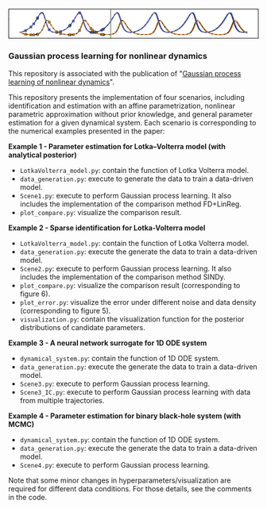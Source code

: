  ![](https://github.com/DongweiYe/Gaussian-Process-Learning/blob/main/github_figure.png)
### Gaussian process learning for nonlinear dynamics
This repository is associated with the publication of "[Gaussian process learning of nonlinear dynamics]([https://www.sciencedirect.com/science/article/pii/S1007570424003691])". 

This repository presents the implementation of four scenarios, including identification and estimation with an affine parametrization, nonlinear parametric approximation without prior knowledge, and general parameter estimation for a given dynamical system. Each scenario is corresponding to the numerical examples presented in the paper: 

**Example 1 - Parameter estimation for Lotka–Volterra model (with analytical posterior)**
- `LotkaVolterra_model.py`: contain the function of Lotka Volterra model.
- `data_generation.py`: execute to generate the data to train a data-driven model.
- `Scene1.py`: execute to perform Gaussian process learning. It also includes the implementation of the comparison method FD+LinReg.
- `plot_compare.py`: visualize the comparison result.
      
**Example 2 - Sparse identification for Lotka-Volterra model** 
- `LotkaVolterra_model.py`: contain the function of Lotka Volterra model.
- `data_generation.py`: execute the generate the data to train a data-driven model.
- `Scene2.py`: execute to perform Gaussian process learning. It also includes the implementation of the comparison method SINDy.
- `plot_compare.py`: visualize the comparison result (corresponding to figure 6).
- `plot_error.py`: visualize the error under different noise and data density (corresponding to figure 5).
- `visualization.py`: contain the visualization function for the posterior distributions of candidate parameters.

**Example 3 - A neural network surrogate for 1D ODE system**
- `dynamical_system.py`: contain the function of 1D ODE system.
- `data_generation.py`: execute the generate the data to train a data-driven model.
- `Scene3.py`: execute to perform Gaussian process learning.
- `Scene3_IC.py`: execute to perform Gaussian process learning with data from multiple trajectories.

**Example 4 - Parameter estimation for binary black-hole system (with MCMC)**
- `dynamical_system.py`: contain the function of 1D ODE system.
- `data_generation.py`: execute the generate the data to train a data-driven model.
- `Scene4.py`: execute to perform Gaussian process learning.

Note that some minor changes in hyperparameters/visualization are required for different data conditions. For those details, see the comments in the code.
